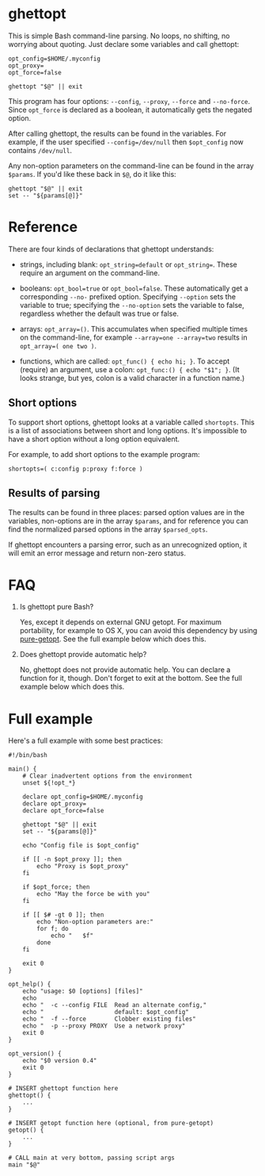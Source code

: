 # ghettopt

This is simple Bash command-line parsing. No loops, no shifting, no
worrying about quoting. Just declare some variables and call ghettopt:

    opt_config=$HOME/.myconfig
    opt_proxy=
    opt_force=false

    ghettopt "$@" || exit

This program has four options: `--config`, `--proxy`, `--force` and
`--no-force`. Since `opt_force` is declared as a boolean, it automatically
gets the negated option.

After calling ghettopt, the results can be found in the variables. For
example, if the user specified `--config=/dev/null` then `$opt_config` now
contains `/dev/null`.

Any non-option parameters on the command-line can be found in the array
`$params`. If you'd like these back in `$@`, do it like this:

    ghettopt "$@" || exit
    set -- "${params[@]}"

# Reference

There are four kinds of declarations that ghettopt understands:

 * strings, including blank: `opt_string=default` or `opt_string=`.
   These require an argument on the command-line.

 * booleans: `opt_bool=true` or `opt_bool=false`. These automatically get
   a corresponding `--no-` prefixed option. Specifying `--option` sets the
   variable to true; specifying the `--no-option` sets the variable to
   false, regardless whether the default was true or false.

 * arrays: `opt_array=()`. This accumulates when specified multiple times
   on the command-line, for example `--array=one --array=two` results in
   `opt_array=( one two )`.

 * functions, which are called: `opt_func() { echo hi; }`. To accept
   (require) an argument, use a colon: `opt_func:() { echo "$1"; }`. (It
   looks strange, but yes, colon is a valid character in a function name.)

## Short options

To support short options, ghettopt looks at a variable called `shortopts`.
This is a list of associations between short and long options. It's
impossible to have a short option without a long option equivalent.

For example, to add short options to the example program:

    shortopts=( c:config p:proxy f:force )

## Results of parsing

The results can be found in three places: parsed option values are in the
variables, non-options are in the array `$params`, and for reference you
can find the normalized parsed options in the array `$parsed_opts`.

If ghettopt encounters a parsing error, such as an unrecognized option, it
will emit an error message and return non-zero status.

# FAQ

 1. Is ghettopt pure Bash?

    Yes, except it depends on external GNU getopt. For maximum portability,
    for example to OS X, you can avoid this dependency by using
    [pure-getopt](https://bitbucket.org/agriffis/pure-getopt).  See the
    full example below which does this.

 2. Does ghettopt provide automatic help?

    No, ghettopt does not provide automatic help.  You can declare
    a function for it, though.  Don't forget to exit at the bottom. See the
    full example below which does this.

# Full example

Here's a full example with some best practices:

    #!/bin/bash

    main() {
        # Clear inadvertent options from the environment
        unset ${!opt_*}

        declare opt_config=$HOME/.myconfig
        declare opt_proxy=
        declare opt_force=false

        ghettopt "$@" || exit
        set -- "${params[@]}"

        echo "Config file is $opt_config"
        
        if [[ -n $opt_proxy ]]; then
            echo "Proxy is $opt_proxy"
        fi

        if $opt_force; then
            echo "May the force be with you"
        fi

        if [[ $# -gt 0 ]]; then
            echo "Non-option parameters are:"
            for f; do
                echo "   $f"
            done
        fi

        exit 0
    }

    opt_help() {
        echo "usage: $0 [options] [files]"
        echo
        echo "  -c --config FILE  Read an alternate config,"
        echo "                    default: $opt_config"
        echo "  -f --force        Clobber existing files"
        echo "  -p --proxy PROXY  Use a network proxy"
        exit 0
    }

    opt_version() {
        echo "$0 version 0.4"
        exit 0
    }

    # INSERT ghettopt function here
    ghettopt() {
        ...
    }

    # INSERT getopt function here (optional, from pure-getopt)
    getopt() {
        ...
    }

    # CALL main at very bottom, passing script args
    main "$@"
